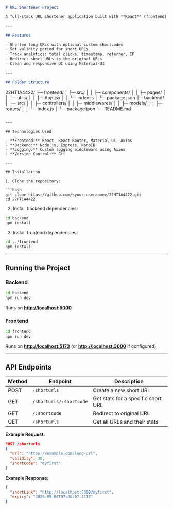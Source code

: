 ```markdown
# URL Shortener Project

A full-stack URL shortener application built with **React** (frontend) and **Node.js + Express** (backend). Users can create short URLs, track analytics, and manage URL expiry.

---

## Features

- Shorten long URLs with optional custom shortcodes  
- Set validity period for short URLs  
- Track analytics: total clicks, timestamp, referrer, IP  
- Redirect short URLs to the original URLs  
- Clean and responsive UI using Material-UI  

---

## Folder Structure

```

22HT1A4422/
├─ frontend/
│  ├─ src/
│  │  ├─ components/
│  │  ├─ pages/
│  │  ├─ utils/
│  │  ├─ App.jsx
│  │  └─ index.js
│  └─ package.json
├─ backend/
│  ├─ src/
│  │  ├─ controllers/
│  │  ├─ middlewares/
│  │  ├─ models/
│  │  ├─ routes/
│  │  └─ index.js
│  └─ package.json
└─ README.md

````

---

## Technologies Used

- **Frontend:** React, React Router, Material-UI, Axios  
- **Backend:** Node.js, Express, NanoID  
- **Logging:** Custom logging middleware using Axios  
- **Version Control:** Git  

---

## Installation

1. Clone the repository:

```bash
git clone https://github.com/<your-username>/22HT1A4422.git
cd 22HT1A4422
````

2. Install backend dependencies:

```bash
cd backend
npm install
```

3. Install frontend dependencies:

```bash
cd ../frontend
npm install
```

---

## Running the Project

### Backend

```bash
cd backend
npm run dev
```

Runs on **[http://localhost:5000](http://localhost:5000)**

### Frontend

```bash
cd frontend
npm run dev
```

Runs on **[http://localhost:5173](http://localhost:5173)** (or **[http://localhost:3000](http://localhost:3000)** if configured)

---

## API Endpoints

| Method | Endpoint                | Description                        |
| ------ | ----------------------- | ---------------------------------- |
| POST   | `/shorturls`            | Create a new short URL             |
| GET    | `/shorturls/:shortcode` | Get stats for a specific short URL |
| GET    | `/:shortcode`           | Redirect to original URL           |
| GET    | `/shorturls`            | Get all URLs and their stats       |

**Example Request:**

```json
POST /shorturls
{
  "url": "https://example.com/long-url",
  "validity": 30,
  "shortcode": "myfirst"
}
```

**Example Response:**

```json
{
  "shortLink": "http://localhost:5000/myfirst",
  "expiry": "2025-09-06T07:00:07.411Z"
}
```

